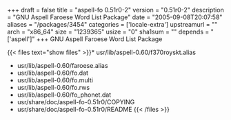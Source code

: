 +++
draft = false
title = "aspell-fo 0.51r0-2"
version = "0.51r0-2"
description = "GNU Aspell Faroese Word List Package"
date = "2005-09-08T20:07:58"
aliases = "/packages/3454"
categories = ['locale-extra']
upstreamurl = ""
arch = "x86_64"
size = "1239365"
usize = "0"
sha1sum = ""
depends = "['aspell']"
+++
GNU Aspell Faroese Word List Package

{{< files text="show files" >}}* usr/lib/aspell-0.60/f370royskt.alias
* usr/lib/aspell-0.60/faroese.alias
* usr/lib/aspell-0.60/fo.dat
* usr/lib/aspell-0.60/fo.multi
* usr/lib/aspell-0.60/fo.rws
* usr/lib/aspell-0.60/fo_phonet.dat
* usr/share/doc/aspell-fo-0.51r0/COPYING
* usr/share/doc/aspell-fo-0.51r0/README
{{< /files >}}